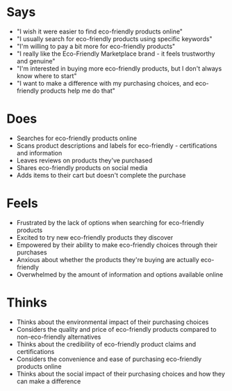 # Says
- "I wish it were easier to find eco-friendly products online"
- "I usually search for eco-friendly products using specific keywords"
- "I'm willing to pay a bit more for eco-friendly products"
- "I really like the Eco-Friendly Marketplace brand - it feels trustworthy and genuine"
- "I'm interested in buying more eco-friendly products, but I don't always know where to start"
- "I want to make a difference with my purchasing choices, and eco-friendly products help me do that"
# Does
- Searches for eco-friendly products online
- Scans product descriptions and labels for eco-friendly - certifications and information
- Leaves reviews on products they've purchased
- Shares eco-friendly products on social media
- Adds items to their cart but doesn't complete the purchase
# Feels
- Frustrated by the lack of options when searching for eco-friendly products
- Excited to try new eco-friendly products they discover
- Empowered by their ability to make eco-friendly choices through their purchases
- Anxious about whether the products they're buying are actually eco-friendly
- Overwhelmed by the amount of information and options available online
# Thinks
- Thinks about the environmental impact of their purchasing choices
- Considers the quality and price of eco-friendly products compared to non-eco-friendly alternatives
- Thinks about the credibility of eco-friendly product claims and certifications
- Considers the convenience and ease of purchasing eco-friendly products online
- Thinks about the social impact of their purchasing choices and how they can make a difference
